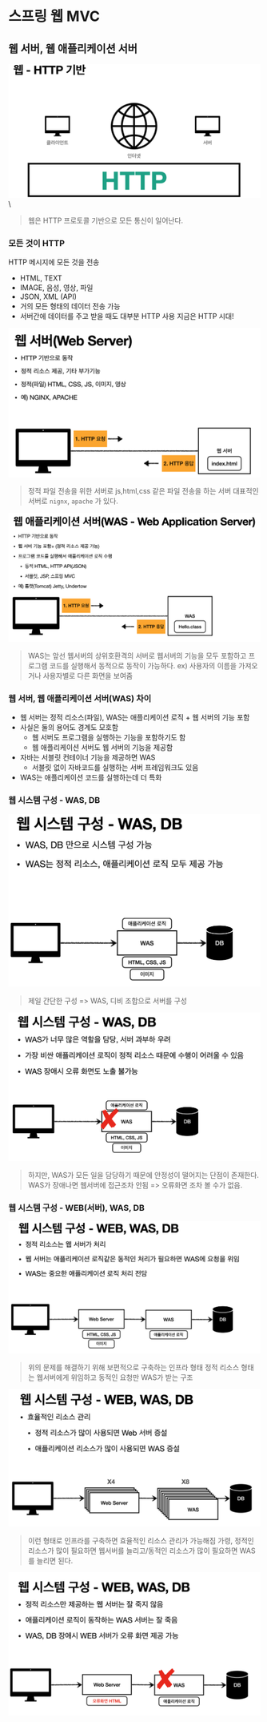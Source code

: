 # 스프링 웹 MVC
## 웹 서버, 웹 애플리케이션 서버

<img src="img/1-1.png">\

> 웹은 HTTP 프로토콜 기반으로 모든 통신이 일어난다.

### 모든 것이 HTTP 
HTTP 메시지에 모든 것을 전송

* HTML, TEXT
* IMAGE, 음성, 영상, 파일
* JSON, XML (API)
* 거의 모든 형태의 데이터 전송 가능
* 서버간에 데이터를 주고 받을 때도 대부분 HTTP 사용 지금은 HTTP 시대!

<img src="img/1-2.png">

> 정적 파일 전송을 위한 서버로 js,html,css 같은 파일 전송을 하는 서버 대표적인 서버로 `nignx`, `apache` 가 있다.

<img src="img/1-3.png">

> WAS는 앞선 웹서버의 상위호환격의 서버로 웹서버의 기능을 모두 포함하고 프로그램 코드를 실행해서 동적으로 동작이 가능하다.
> ex) 사용자의 이름을 가져오거나 사용자별로 다른 화면을 보여줌

### 웹 서버, 웹 애플리케이션 서버(WAS) 차이

* 웹 서버는 정적 리소스(파일), WAS는 애플리케이션 로직 + 웹 서버의 기능 포함
* 사실은 둘의 용어도 경계도 모호함
  * 웹 서버도 프로그램을 실행하는 기능을 포함하기도 함
  * 웹 애플리케이션 서버도 웹 서버의 기능을 제공함
* 자바는 서블릿 컨테이너 기능을 제공하면 WAS
  * 서블릿 없이 자바코드를 실행하는 서버 프레임워크도 있음
* WAS는 애플리케이션 코드를 실행하는데 더 특화


### 웹 시스템 구성 - WAS, DB

<img src="img/1-4.png">

> 제일 간단한 구성 => WAS, 디비 조합으로 서버를 구성

<img src="img/1-5.png">

> 하지만, WAS가 모든 일을 담당하기 때문에 안정성이 떨어지는 단점이 존재한다.
> WAS가 장애나면 웹서버에 접근조차 안됨 => 오류화면 조차 볼 수가 없음.

### 웹 시스템 구성 - WEB(서버), WAS, DB

<img src="img/1-6.png">

> 위의 문제를 해결하기 위해 보편적으로 구축하는 인프라 형태
> 정적 리소스 형태는 웹서버에게 위임하고 동적인 요청만 WAS가 받는 구조

<img src="img/1-7.png">

> 이런 형태로 인프라를 구축하면 효율적인 리소스 관리가 가능해짐
> 가령, 정적인 리소스가 많이 필요하면 웹서버를 늘리고/동적인 리소스가 많이 필요하면 WAS를 늘리면 된다.

<img src="img/1-8.png">

